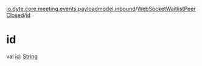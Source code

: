 [io.dyte.core.meeting.events.payloadmodel.inbound](../index.md)/[WebSocketWaitlistPeerClosed](index.md)/[id](id.md)

# id


val [id](id.md): [String](https://kotlinlang.org/api/latest/jvm/stdlib/kotlin/-string/index.html)
